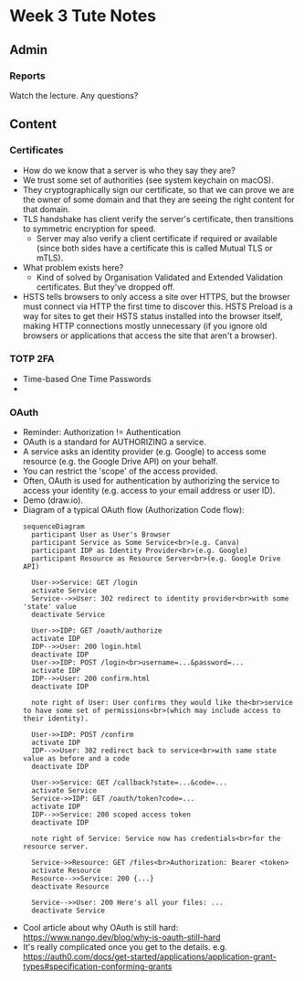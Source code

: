 # Week 3 Tute Notes

## Admin
### Reports
Watch the lecture. Any questions?

## Content
### Certificates
- How do we know that a server is who they say they are?
- We trust some set of authorities (see system keychain on macOS).
- They cryptographically sign our certificate, so that we can prove we are the owner of some domain and that they are seeing the right content for that domain.
- TLS handshake has client verify the server's certificate, then transitions to symmetric encryption for speed.
  - Server may also verify a client certificate if required or available (since both sides have a certificate this is called Mutual TLS or mTLS).
- What problem exists here?
  - Kind of solved by Organisation Validated and Extended Validation certificates. But they've dropped off.
- HSTS tells browsers to only access a site over HTTPS, but the browser must connect via HTTP the first time to discover this. HSTS Preload is a way for sites to get their HSTS status installed into the browser itself, making HTTP connections mostly unnecessary (if you ignore old browsers or applications that access the site that aren't a browser).

### TOTP 2FA
- Time-based One Time Passwords
- 

### OAuth
- Reminder: Authorization != Authentication
- OAuth is a standard for AUTHORIZING a service.
- A service asks an identity provider (e.g. Google) to access some resource (e.g. the Google Drive API) on your behalf.
- You can restrict the 'scope' of the access provided.
- Often, OAuth is used for authentication by authorizing the service to access your identity (e.g. access to your email address or user ID).
- Demo (draw.io).
- Diagram of a typical OAuth flow (Authorization Code flow):
  ```mermaid
  sequenceDiagram
    participant User as User's Browser
    participant Service as Some Service<br>(e.g. Canva)
    participant IDP as Identity Provider<br>(e.g. Google)
    participant Resource as Resource Server<br>(e.g. Google Drive API)

    User->>Service: GET /login
    activate Service
    Service-->>User: 302 redirect to identity provider<br>with some 'state' value
    deactivate Service

    User->>IDP: GET /oauth/authorize
    activate IDP
    IDP-->>User: 200 login.html
    deactivate IDP
    User->>IDP: POST /login<br>username=...&password=...
    activate IDP
    IDP-->>User: 200 confirm.html
    deactivate IDP

    note right of User: User confirms they would like the<br>service to have some set of permissions<br>(which may include access to their identity).

    User->>IDP: POST /confirm
    activate IDP
    IDP-->>User: 302 redirect back to service<br>with same state value as before and a code
    deactivate IDP

    User->>Service: GET /callback?state=...&code=...
    activate Service
    Service->>IDP: GET /oauth/token?code=...
    activate IDP
    IDP-->>Service: 200 scoped access token
    deactivate IDP

    note right of Service: Service now has credentials<br>for the resource server.

    Service->>Resource: GET /files<br>Authorization: Bearer <token>
    activate Resource
    Resource-->>Service: 200 {...}
    deactivate Resource

    Service-->>User: 200 Here's all your files: ...
    deactivate Service
  ```
- Cool article about why OAuth is still hard: https://www.nango.dev/blog/why-is-oauth-still-hard
- It's really complicated once you get to the details. e.g. https://auth0.com/docs/get-started/applications/application-grant-types#specification-conforming-grants